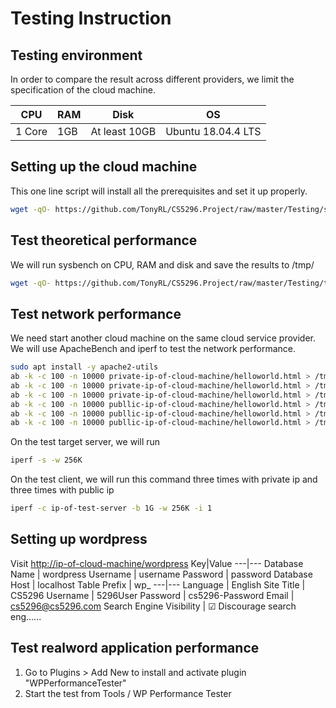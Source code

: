 # Testing Instruction

## Testing environment

In order to compare the result across different providers, we limit the specification of the cloud machine.

CPU | RAM | Disk | OS
--- | --- | ---  | ---
1 Core | 1GB | At least 10GB | Ubuntu 18.04.4 LTS

## Setting up the cloud machine

This one line script will install all the prerequisites and set it up properly.

```bash
wget -qO- https://github.com/TonyRL/CS5296.Project/raw/master/Testing/setup.sh | sudo bash
```

## Test theoretical performance

We will run sysbench on CPU, RAM and disk and save the results to /tmp/

```bash
wget -qO- https://github.com/TonyRL/CS5296.Project/raw/master/Testing/test.sh | sudo bash
```

## Test network performance

We need start another cloud machine on the same cloud service provider.
We will use ApacheBench and iperf to test the network performance.

```bash
sudo apt install -y apache2-utils
ab -k -c 100 -n 10000 private-ip-of-cloud-machine/helloworld.html > /tmp/web-perf-pri1.txt
ab -k -c 100 -n 10000 private-ip-of-cloud-machine/helloworld.html > /tmp/web-perf-pri2.txt
ab -k -c 100 -n 10000 private-ip-of-cloud-machine/helloworld.html > /tmp/web-perf-pri3.txt
ab -k -c 100 -n 10000 publlic-ip-of-cloud-machine/helloworld.html > /tmp/web-perf-pub1.txt
ab -k -c 100 -n 10000 publlic-ip-of-cloud-machine/helloworld.html > /tmp/web-perf-pub2.txt
ab -k -c 100 -n 10000 publlic-ip-of-cloud-machine/helloworld.html > /tmp/web-perf-pub3.txt
```

On the test target server, we will run

```bash
iperf -s -w 256K
```

On the test client, we will run this command three times with private ip and three times with public ip

```bash
iperf -c ip-of-test-server -b 1G -w 256K -i 1
```

## Setting up wordpress

Visit [http://ip-of-cloud-machine/wordpress](http://ip-of-cloud-machine/wordpress)
Key|Value
---|---
Database Name | wordpress
Username | username
Password | password
Database Host | localhost
Table Prefix | wp_
---|---
Language | English
Site Title | CS5296
Username | 5296User
Password | cs5296-Password
Email | cs5296@cs5296.com
Search Engine Visibility | &#x2611; Discourage search eng......

## Test realword application performance

1. Go to Plugins > Add New to install and activate plugin "WPPerformanceTester"
2. Start the test from Tools / WP Performance Tester
